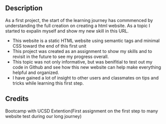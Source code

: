## Description
As a first project, the start of the learning journey has commmenced by understanding the full creation on creating a html website. As a topic I started to expalin myself and show my new skill in this URL.
- This website is a static HTML website using semantic tags and minimal CSS toward the end of this first unit
- This project was created as an assignment to show my skills and to revisit in the future to see my progress overall.
- This topic was not only informative, but was benifitial to test out my code in Github and see how this new website can help make everything helpful and organized.
- I have gained a lot of insight to other users and classmates on tips and tricks while learning this first step.  
  
## Credits
Bootcamp with UCSD Extention(First assignment on the first step to many website test during our long journey)
